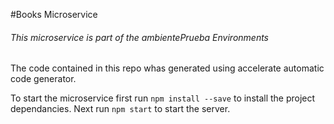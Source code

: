 #Books Microservice

###### This microservice is part of the ambientePrueba Environments

The code contained in this repo whas generated using accelerate automatic code generator.

To start the microservice first run `npm install --save` to install the project dependancies.
Next run `npm start` to start the server.
